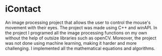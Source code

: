# iContact
An image processing project that allows the user to control the mouse's movement with their eyes. The project was made using C++ and winAPI. In the project I programed all the image processing functions on my own without the help of outsize libraries such as openCV. Moreover, the project was not done using machine learning, making it harder and more challenging. I implemented all the mathematical equations and algorithms.
